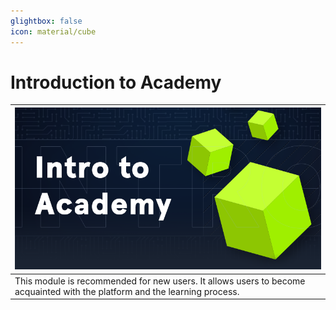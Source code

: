 ```yaml
---
glightbox: false
icon: material/cube
---
```


# Introduction to Academy

| [![](assets/logo.png)](https://academy.hackthebox.com/course/preview/introduction-to-academy) |
|---|
| This module is recommended for new users. It allows users to become acquainted with the platform and the learning process. |
